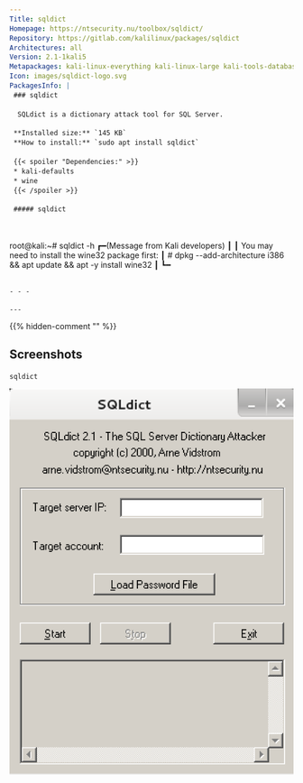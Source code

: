 ```yaml
---
Title: sqldict
Homepage: https://ntsecurity.nu/toolbox/sqldict/
Repository: https://gitlab.com/kalilinux/packages/sqldict
Architectures: all
Version: 2.1-1kali5
Metapackages: kali-linux-everything kali-linux-large kali-tools-database kali-tools-passwords kali-tools-web 
Icon: images/sqldict-logo.svg
PackagesInfo: |
 ### sqldict
 
  SQLdict is a dictionary attack tool for SQL Server.
 
 **Installed size:** `145 KB`  
 **How to install:** `sudo apt install sqldict`  
 
 {{< spoiler "Dependencies:" >}}
 * kali-defaults 
 * wine
 {{< /spoiler >}}
 
 ##### sqldict
 
 
 ```
 root@kali:~# sqldict -h
 ┏━(Message from Kali developers)
 ┃
 ┃ You may need to install the wine32 package first:
 ┃  # dpkg --add-architecture i386 && apt update && apt -y install wine32
 ┃
 ┗━
 ```
 
 - - -
 
---
```

{{% hidden-comment "<!--Do not edit anything above this line-->" %}}

## Screenshots

```
sqldict
```

![sqldict](images/sqldict.png)
